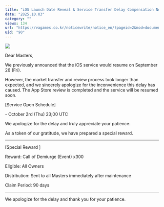 ```yaml
---
title: "iOS Launch Date Reveal & Service Transfer Delay Compensation Notice"
date: "2025.10.03"
category: ""
views: 134
url: "https://vagames.co.kr/noticewrite/notice_en/?pageid=2&mod=document&uid=90"
uid: "90"
---
```


![](/images/news/live/en/90-00160286.png)

Dear Masters,

  
We previously announced that the iOS service would resume on September 26 (Fri).  
  
However, the market transfer and review process took longer than expected, and we sincerely apologize for the inconvenience this delay has caused. The App Store review is completed and the service will be resumed soon.  
  
  
  
\[Service Open Schedule\]  
  
\- October 2rd (Thu) 23;00 UTC  
  
  
  
We apologize for the delay and truly appreciate your patience.  
  
As a token of our gratitude, we have prepared a special reward.  
  

* * *

\[Special Reward \]  
  
  
  
Reward: Call of Demiurge (Event) x300  
  
Eligible: All Owners  
  
Distribution: Sent to all Masters immediately after maintenance  
  
Claim Period: 90 days  
  

* * *

We apologize for the delay and thank you for your patience.